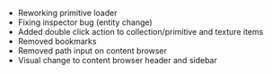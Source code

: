 - Reworking primitive loader
- Fixing inspector bug (entity change)
- Added double click action to collection/primitive and texture items
- Removed bookmarks
- Removed path input on content browser
- Visual change to content browser header and sidebar